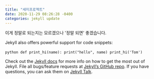 ```yaml
---
title: "세미프로젝트"
date: 2020-11-29 08:26:28 -0400
categories: jekyll update
---
```

이게 정말로 되는지는 모르겠으나 '정말 되면' 좋겠습니다.

Jekyll also offers powerful support for code snippets:

​```python
def print_hi(name):
  print("hello", name)
print_hi('Tom')
​```

Check out the [Jekyll docs][jekyll-docs] for more info on how to get the most out of Jekyll. File all bugs/feature requests at [Jekyll’s GitHub repo][jekyll-gh]. If you have questions, you can ask them on [Jekyll Talk][jekyll-talk].

[jekyll-docs]: https://jekyllrb.com/docs/home
[jekyll-gh]:   https://github.com/jekyll/jekyll
[jekyll-talk]: https://talk.jekyllrb.com/
